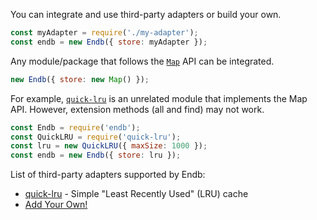You can integrate and use third-party adapters or build your own.

```js
const myAdapter = require('./my-adapter');
const endb = new Endb({ store: myAdapter });
```

Any module/package that follows the [`Map`](https://developer.mozilla.org/en-US/docs/Web/JavaScript/Reference/Global_Objects/Map) API can be integrated.

```js
new Endb({ store: new Map() });
```

For example, [`quick-lru`](https://github.com/sindresorhus/quick-lru) is an unrelated module that implements the Map API.
However, extension methods (all and find) may not work.

```js
const Endb = require('endb');
const QuickLRU = require('quick-lru');
const lru = new QuickLRU({ maxSize: 1000 });
const endb = new Endb({ store: lru });
```

List of third-party adapters supported by Endb:
- [quick-lru](https://github.com/sindresorhus/quick-lru) - Simple "Least Recently Used" (LRU) cache
- [Add Your Own!](https://github.com/chroventer/endb/pulls)